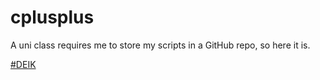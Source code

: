 # cplusplus

A uni class requires me to store my scripts in a GitHub repo, so here it is.

[#DEIK](https://www.inf.unideb.hu/)

